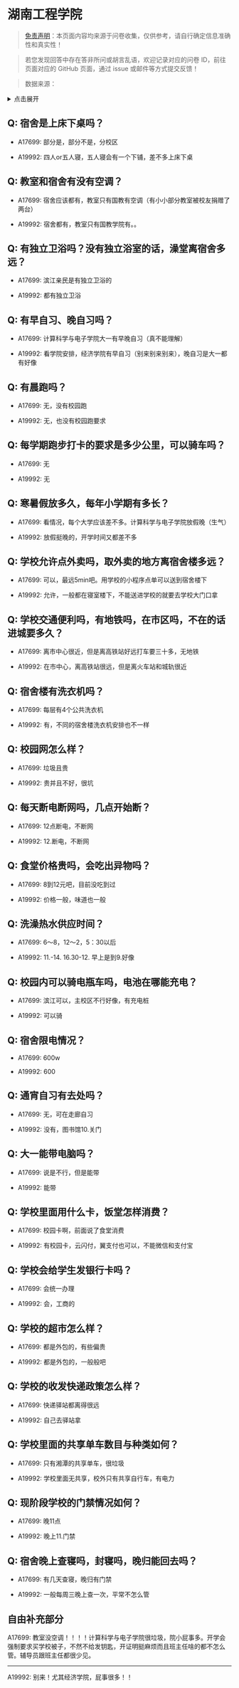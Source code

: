 # 湖南工程学院

> [免责声明](https://colleges.chat/#_3)：本页面内容均来源于问卷收集，仅供参考，请自行确定信息准确性和真实性！

> 若您发现回答中存在答非所问或胡言乱语，欢迎记录对应的问卷 ID，前往页面对应的 GitHub 页面，通过 issue 或邮件等方式提交反馈！

> 数据来源：

<details><summary>点击展开</summary>
<ul>
<li>A17699: 2647748712@qq.com (2023 年 06 月)</li>
<li>A19992: 匿名 (2023 年 06 月)</li>
</ul>
</details>

## Q: 宿舍是上床下桌吗？

- A17699: 部分是，部分不是，分校区

- A19992: 四人or五人寝，五人寝会有一个下铺，差不多上床下桌

## Q: 教室和宿舍有没有空调？

- A17699: 宿舍应该都有，教室只有国教有空调（有小小部分教室被校友捐赠了两台）

- A19992: 宿舍都有，教室只有国教学院有。。

## Q: 有独立卫浴吗？没有独立浴室的话，澡堂离宿舍多远？

- A17699: 滨江亲民是有独立卫浴的

- A19992: 都有独立卫浴

## Q: 有早自习、晚自习吗？

- A17699: 计算科学与电子学院大一有早晚自习（真不能理解）

- A19992: 看学院安排，经济学院有早自习（别来别来别来），晚自习是大一都有好像

## Q: 有晨跑吗？

- A17699: 无，没有校园跑

- A19992: 无，也没有校园跑要求

## Q: 每学期跑步打卡的要求是多少公里，可以骑车吗？

- A17699: 无

- A19992: 无

## Q: 寒暑假放多久，每年小学期有多长？

- A17699: 看情况，每个大学应该差不多。计算科学与电子学院放假晚（生气）

- A19992: 放假挺晚的，开学时间又都差不多

## Q: 学校允许点外卖吗，取外卖的地方离宿舍楼多远？

- A17699: 可以，最远5min吧。用学校的小程序点单可以送到宿舍楼下

- A19992: 允许，一般都在寝室楼下，不能送进学校的就要去学校大门口拿

## Q: 学校交通便利吗，有地铁吗，在市区吗，不在的话进城要多久？

- A17699: 离市中心很近，但是离高铁站好远打车要三十多，无地铁

- A19992: 在市中心，离高铁站很远，但是离火车站和城轨很近

## Q: 宿舍楼有洗衣机吗？

- A17699: 每层有4个公共洗衣机

- A19992: 有，不同的宿舍楼洗衣机安排也不一样

## Q: 校园网怎么样？

- A17699: 垃圾且贵

- A19992: 贵并且不好，很坑

## Q: 每天断电断网吗，几点开始断？

- A17699: 12点断电，不断网

- A19992: 12.断电，不断网

## Q: 食堂价格贵吗，会吃出异物吗？

- A17699: 8到12元吧，目前没吃到过

- A19992: 价格一般，味道也一般

## Q: 洗澡热水供应时间？

- A17699: 6～8，12～2，5：30以后

- A19992: 11.-14.    16.30-12.    早上是到9.好像

## Q: 校园内可以骑电瓶车吗，电池在哪能充电？

- A17699: 滨江可以，主校区不行好像，有充电桩

- A19992: 可以骑

## Q: 宿舍限电情况？

- A17699: 600w

- A19992: 600

## Q: 通宵自习有去处吗？

- A17699: 无，可在走廊自习

- A19992: 没有，图书馆10.关门

## Q: 大一能带电脑吗？

- A17699: 说是不行，但是能带

- A19992: 能带

## Q: 学校里面用什么卡，饭堂怎样消费？

- A17699: 校园卡啊，前面说了食堂消费

- A19992: 有校园卡，云闪付，翼支付也可以，不能微信和支付宝

## Q: 学校会给学生发银行卡吗？

- A17699: 会统一办理

- A19992: 会，工商的

## Q: 学校的超市怎么样？

- A17699: 都是外包的，有些偏贵

- A19992: 都是外包的，一般般吧

## Q: 学校的收发快递政策怎么样？

- A17699: 快递驿站都离得很远

- A19992: 自己去驿站拿

## Q: 学校里面的共享单车数目与种类如何？

- A17699: 只有湘潭的共享单车，很垃圾

- A19992: 学校里面无共享，校外只有共享自行车，有电力

## Q: 现阶段学校的门禁情况如何？

- A17699: 晚11点

- A19992: 晚上11.门禁

## Q: 宿舍晚上查寝吗，封寝吗，晚归能回去吗？

- A17699: 有几天查寝，晚归有门禁

- A19992: 一般每周三晚上查一次，平常不怎么管

## 自由补充部分

A17699: 教室没空调！！！！计算科学与电子学院很垃圾，院小屁事多。开学会强制要求买学校被子，不然不给发钥匙，开证明挺麻烦而且班主任啥的都不怎么管。辅导员跟班主任都很少见。

***

A19992: 别来！尤其经济学院，屁事很多！！